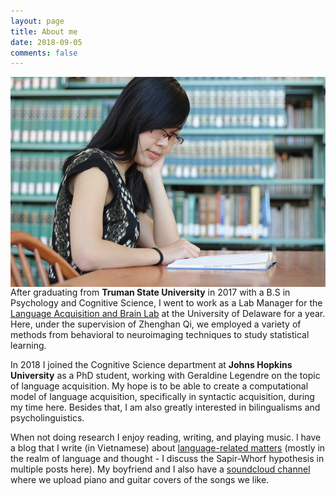 ```yaml
---
layout: page
title: About me
date: 2018-09-05
comments: false
---
```


<img src="../assets/img/17951673_10154653164103460_1144671211167586616_n.jpg"
     alt="Markdown Monster icon"
     style="float: left; margin-right: 10px;" />
     
     
     
After graduating from **Truman State University** in 2017 with a B.S in Psychology and Cognitive Science, I went to work as a Lab Manager for the [Language Acquisition and Brain Lab](https://sites.udel.edu/q-lab/people/) at the University of Delaware for a year. Here, under the supervision of Zhenghan Qi, we employed a variety of methods from behavioral to neuroimaging techniques to study statistical learning. 
    
In 2018 I joined the Cognitive Science department at **Johns Hopkins University** as a PhD student, working with Geraldine Legendre on the topic of language acquisition. My hope is to be able to create a computational model of language acquisition, specifically in syntactic acquisition, during my time here. Besides that, I am also greatly interested in bilingualisms and psycholinguistics. 
    
When not doing research I enjoy reading, writing, and playing music. I have a blog that I write (in Vietnamese) about [language-related matters](https://wordinthesea.wordpress.com/) (mostly in the realm of language and thought - I discuss the Sapir-Whorf hypothesis in multiple posts here). My boyfriend and I also have a [soundcloud channel](https://soundcloud.com/fishpig2511) where we upload piano and guitar covers of the songs we like.
